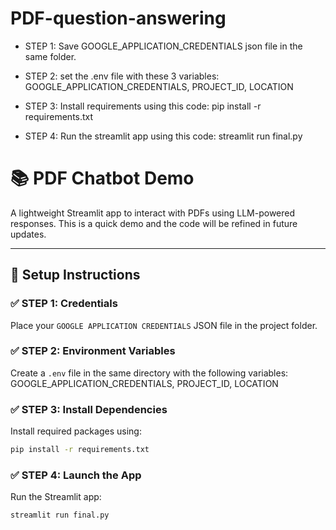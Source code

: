 # PDF-question-answering

- STEP 1:
  Save GOOGLE_APPLICATION_CREDENTIALS json file in the same folder.
  
- STEP 2:
  set the .env file with these 3 variables:
  GOOGLE_APPLICATION_CREDENTIALS, PROJECT_ID, LOCATION

- STEP 3:
  Install requirements using this code:
  pip install -r requirements.txt

- STEP 4:
  Run the streamlit app using this code:
  streamlit run final.py



# 📚 PDF Chatbot Demo

A lightweight Streamlit app to interact with PDFs using LLM-powered responses. 
This is a quick demo and the code will be refined in future updates.

---

## 🚀 Setup Instructions

### ✅ STEP 1: Credentials
  Place your `GOOGLE APPLICATION CREDENTIALS` JSON file in the project folder.

### ✅ STEP 2: Environment Variables
  Create a `.env` file in the same directory with the following variables:
  GOOGLE_APPLICATION_CREDENTIALS, PROJECT_ID, LOCATION

### ✅ STEP 3: Install Dependencies
  Install required packages using:

```bash
pip install -r requirements.txt
```

### ✅ STEP 4: Launch the App
Run the Streamlit app:
```bash
streamlit run final.py
```

